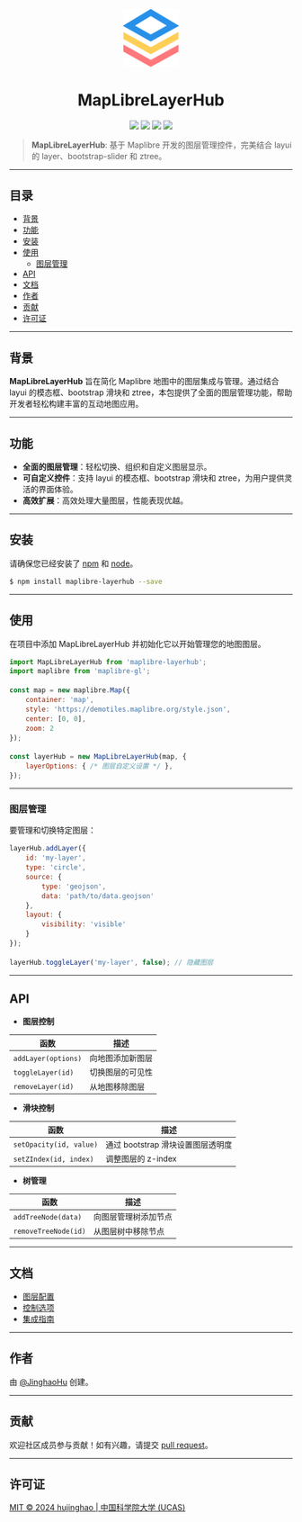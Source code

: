 
<p align="center"><img src="images/maplibre_layerhub.svg" width="20%" /></p>

<h1 align='center'>MapLibreLayerHub</h1>

<p align="center">
<a href=""><img src="https://img.shields.io/badge/version-1.0-yellow.svg" /></a>
<a href=""><img src="https://img.shields.io/badge/author-Jinghao%20Hu-orange.svg" /></a>
<a href=""><img src="https://img.shields.io/badge/language-TypeScript-blue.svg" /></a>
<a href="http://opensource.org/licenses/MIT"><img src="https://img.shields.io/badge/license-MIT-green.svg" /></a>
</p>

> **MapLibreLayerHub**: 基于 Maplibre 开发的图层管理控件，完美结合 layui 的 layer、bootstrap-slider 和 ztree。

---

## 目录

- [背景](#背景)
- [功能](#功能)
- [安装](#安装)
- [使用](#使用)
  - [图层管理](#图层管理)
- [API](#api)
- [文档](#文档)
- [作者](#作者)
- [贡献](#贡献)
- [许可证](#许可证)

---

## 背景

**MapLibreLayerHub** 旨在简化 Maplibre 地图中的图层集成与管理。通过结合 layui 的模态框、bootstrap 滑块和 ztree，本包提供了全面的图层管理功能，帮助开发者轻松构建丰富的互动地图应用。

---

## 功能

- **全面的图层管理**：轻松切换、组织和自定义图层显示。
- **可自定义控件**：支持 layui 的模态框、bootstrap 滑块和 ztree，为用户提供灵活的界面体验。
- **高效扩展**：高效处理大量图层，性能表现优越。

---

## 安装

请确保您已经安装了 [npm](https://npmjs.com) 和 [node](http://nodejs.org)。

```sh
$ npm install maplibre-layerhub --save
```

---

## 使用

在项目中添加 MapLibreLayerHub 并初始化它以开始管理您的地图图层。

```javascript
import MapLibreLayerHub from 'maplibre-layerhub';
import maplibre from 'maplibre-gl';

const map = new maplibre.Map({
    container: 'map',
    style: 'https://demotiles.maplibre.org/style.json',
    center: [0, 0],
    zoom: 2
});

const layerHub = new MapLibreLayerHub(map, {
    layerOptions: { /* 图层自定义设置 */ },
});
```

---

### 图层管理

要管理和切换特定图层：

```javascript
layerHub.addLayer({
    id: 'my-layer',
    type: 'circle',
    source: {
        type: 'geojson',
        data: 'path/to/data.geojson'
    },
    layout: {
        visibility: 'visible'
    }
});

layerHub.toggleLayer('my-layer', false); // 隐藏图层
```

---

## API

- **图层控制**

| 函数                | 描述               |
|---------------------|--------------------|
| `addLayer(options)` | 向地图添加新图层   |
| `toggleLayer(id)`   | 切换图层的可见性   |
| `removeLayer(id)`   | 从地图移除图层     |

- **滑块控制**

| 函数                 | 描述                              |
|----------------------|-----------------------------------|
| `setOpacity(id, value)` | 通过 bootstrap 滑块设置图层透明度  |
| `setZIndex(id, index)`  | 调整图层的 z-index              |

- **树管理**

| 函数                  | 描述                            |
|-----------------------|-------------------------------|
| `addTreeNode(data)`   | 向图层管理树添加节点          |
| `removeTreeNode(id)`  | 从图层树中移除节点            |

---

## 文档
- [图层配置](docs/layer-config.md)
- [控制选项](docs/control-options.md)
- [集成指南](docs/integration.md)

---

## 作者

由 [@JinghaoHu](https://github.com/hujinghaoabcd) 创建。

---

## 贡献

欢迎社区成员参与贡献！如有兴趣，请提交 [pull request](https://github.com/hujinghaoabcd/MapLibreLayerHub/pulls)。

---

## 许可证

[MIT © 2024 hujinghao | 中国科学院大学 (UCAS)](./LICENSE)